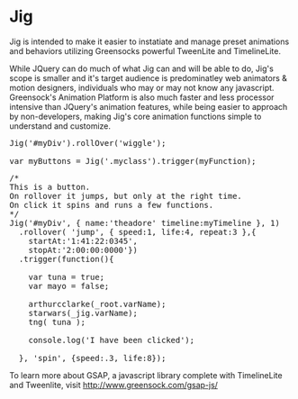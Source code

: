 Jig
===

Jig is intended to make it easier to instatiate and manage preset animations and behaviors utilizing Greensocks powerful TweenLite and TimelineLite.

While JQuery can do much of what Jig can and will be able to do, Jig's scope is smaller and it's target audience is predominatley web animators & motion designers, individuals who may or may not know any javascript. Greensock's Animation Platform is also much faster and less processor intensive than JQuery's animation features, while being easier to approach by non-developers, making Jig's core animation functions simple to understand and customize.


<pre>
Jig('#myDiv').rollOver('wiggle');

var myButtons = Jig('.myclass').trigger(myFunction);
</pre>

<pre>
/* 
This is a button.
On rollover it jumps, but only at the right time.
On click it spins and runs a few functions.
*/
Jig('#myDiv', { name:'theadore' timeline:myTimeline }, 1)
  .rollover( 'jump', { speed:1, life:4, repeat:3 },{
    startAt:'1:41:22:0345', 
    stopAt:'2:00:00:0000'})
  .trigger(function(){
  
    var tuna = true;
    var mayo = false;
  
    arthurcclarke(_root.varName);
    starwars(_jig.varName);
    tng( tuna );
    
    console.log('I have been clicked');
    
  }, 'spin', {speed:.3, life:8});
</pre>

To learn more about GSAP, a javascript library complete with TimelineLite and Tweenlite, visit http://www.greensock.com/gsap-js/
